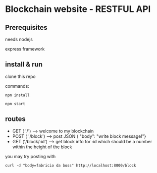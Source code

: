 # Blockchain website - RESTFUL API

## Prerequisites

needs nodejs

express framework

## install & run

clone this repo

commands:

`
npm install
`

`
npm start
`
## routes

-  GET ( '/') --> welcome to my blockchain
-  POST ( '/block') --> post JSON { "body": "write block message!"}
-  GET ('/block/:id') --> get block info for :id which should be a number within the height of the block


you may try posting with

`curl -d "body=fabricio da boss" http://localhost:8000/block`
